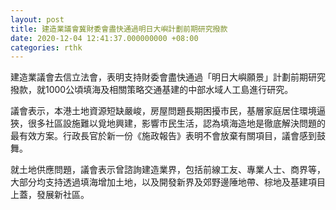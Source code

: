 ```yaml
---
layout: post
title: 建造業議會冀財委會盡快通過明日大嶼計劃前期研究撥款
date: 2020-12-04 12:41:37.000000000 +08:00
categories: rthk
---
```


建造業議會去信立法會，表明支持財委會盡快通過「明日大嶼願景」計劃前期研究撥款，就1000公頃填海及相關策略交通基建的中部水域人工島進行研究。

議會表示，本港土地資源短缺嚴峻，房屋問題長期困擾市民，基層家庭居住環境逼狹，很多社區設施難以覓地興建，影響市民生活，認為填海造地是徹底解決問題的最有效方案。行政長官於新一份《施政報告》表明不會放棄有關項目，議會感到鼓舞。

就土地供應問題，議會表示曾諮詢建造業界，包括前線工友、專業人士、商界等，大部分均支持透過填海增加土地，以及開發新界及郊野邊陲地帶、棕地及基建項目上蓋，發展新社區。
